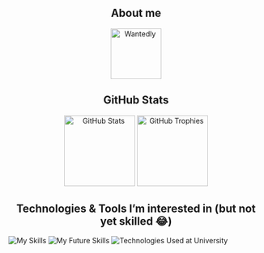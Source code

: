 <h2 align="center">About me</h2>
<p align="center">
    <a href="https://www.wantedly.com/id/miki_taichi" target="_blank"><img src="https://github.com/user-attachments/assets/000918bb-7fa1-4ff3-a776-02312a05723a" alt="Wantedly" height="100"></a>
</p>

<h2 align="center">GitHub Stats</h2>
<p align="center">
    <img src="https://github-readme-stats-theta-one-89.vercel.app/api?username=taichone&theme=radical&border_radius=10" alt="GitHub Stats" height="140em">
    <img src="https://github-profile-trophy.vercel.app/?username=taichone&theme=radical&border_radius=10" alt="GitHub Trophies" height="140em">
</p>

<h2 align="center">Technologies & Tools I’m interested in (but not yet skilled 😂)</h2>
<p align="left">
    <img src="https://skillicons.dev/icons?i=swift,apple,supabase,fastapi,python,notion,figma,firebase,github,git,postman,discord,linkedin,md," alt="My Skills">
    <img src="https://skillicons.dev/icons?i=kotlin,androidstudio,flutter,dart,nextjs,react,ts,js,html,css," alt="My Future Skills">
    <img src="https://skillicons.dev/icons?i=c,cpp,arduino,processing,anaconda,pytorch,java," alt="Technologies Used at University">
</p>
